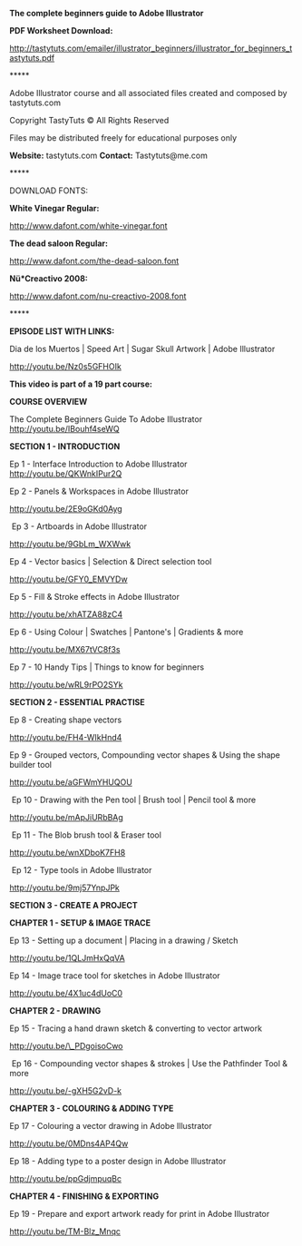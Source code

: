 **The complete beginners guide to Adobe Illustrator**

**PDF Worksheet Download:**

http://tastytuts.com/emailer/illustrator_beginners/illustrator_for_beginners_tastytuts.pdf

\*\*\*\*\*

Adobe Illustrator course and all associated files created and composed
by tastytuts.com

Copyright TastyTuts © All Rights Reserved

Files may be distributed freely for educational purposes only

**Website:** tastytuts.com **Contact:** Tastytuts\@me.com

\*\*\*\*\*

DOWNLOAD FONTS:

**White Vinegar Regular:**

http://www.dafont.com/white-vinegar.font

**The dead saloon Regular:**

http://www.dafont.com/the-dead-saloon.font

**Nü\*Creactivo 2008:**

http://www.dafont.com/nu-creactivo-2008.font

\*\*\*\*\*

**EPISODE LIST WITH LINKS:**

Dia de los Muertos \| Speed Art \| Sugar Skull Artwork \| Adobe
Illustrator

http://youtu.be/Nz0s5GFHOIk

**This video is part of a 19 part course:**

**COURSE OVERVIEW**

The Complete Beginners Guide To Adobe
Illustrator <http://youtu.be/IBouhf4seWQ>

**SECTION 1 - INTRODUCTION**

Ep 1 - Interface Introduction to Adobe Illustrator
 http://youtu.be/QKWnkIPur2Q

Ep 2 - Panels & Workspaces in Adobe Illustrator

http://youtu.be/2E9oGKd0Ayg

 Ep 3 - Artboards in Adobe Illustrator

http://youtu.be/9GbLm_WXWwk

Ep 4 - Vector basics \| Selection & Direct selection tool

http://youtu.be/GFY0_EMVYDw

Ep 5 - Fill & Stroke effects in Adobe Illustrator

http://youtu.be/xhATZA88zC4

Ep 6 - Using Colour \| Swatches \| Pantone's \| Gradients & more

http://youtu.be/MX67tVC8f3s

Ep 7 - 10 Handy Tips \| Things to know for beginners

http://youtu.be/wRL9rPO2SYk

**SECTION 2 - ESSENTIAL PRACTISE**

Ep 8 - Creating shape vectors

http://youtu.be/FH4-WIkHnd4

Ep 9 - Grouped vectors, Compounding vector shapes & Using the shape
builder tool

http://youtu.be/aGFWmYHUQOU

 Ep 10 - Drawing with the Pen tool \| Brush tool \| Pencil tool & more

http://youtu.be/mApJiURbBAg

 Ep 11 - The Blob brush tool & Eraser tool

http://youtu.be/wnXDboK7FH8

 Ep 12 - Type tools in Adobe Illustrator

http://youtu.be/9mj57YnpJPk

**SECTION 3 - CREATE A PROJECT**

**CHAPTER 1 - SETUP & IMAGE TRACE**

Ep 13 - Setting up a document \| Placing in a drawing / Sketch

http://youtu.be/1QLJmHxQqVA

Ep 14 - Image trace tool for sketches in Adobe Illustrator

http://youtu.be/4X1uc4dUoC0

**CHAPTER 2 - DRAWING**

Ep 15 - Tracing a hand drawn sketch & converting to vector artwork

http://youtu.be/\_PDgoisoCwo

 Ep 16 - Compounding vector shapes & strokes \| Use the Pathfinder Tool
& more

http://youtu.be/-gXH5G2vD-k

**CHAPTER 3 - COLOURING & ADDING TYPE**

Ep 17 - Colouring a vector drawing in Adobe Illustrator

http://youtu.be/0MDns4AP4Qw

Ep 18 - Adding type to a poster design in Adobe Illustrator  

http://youtu.be/ppGdjmpuqBc

**CHAPTER 4 - FINISHING & EXPORTING**

Ep 19 - Prepare and export artwork ready for print in Adobe Illustrator

http://youtu.be/TM-Blz_Mnqc
